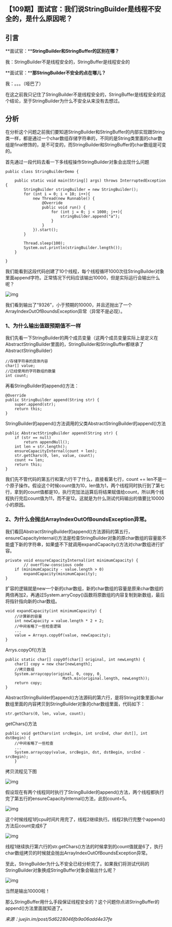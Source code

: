 ## 【109期】面试官：我们说StringBuilder是线程不安全的，是什么原因呢？

## 引言

**面试官：****StringBuilder和StringBuffer的区别在哪？**

我：StringBuilder不是线程安全的，StringBuffer是线程安全的

**面试官：****那StringBuilder不安全的点在哪儿？**

我：。。。（哑巴了）

在这之前我只记住了StringBuilder不是线程安全的，StringBuffer是线程安全的这个结论，至于StringBuilder为什么不安全从来没有去想过。

## 分析

在分析这个问题之前我们要知道StringBuilder和StringBuffer的内部实现跟String类一样，都是通过一个char数组存储字符串的，不同的是String类里面的char数组是final修饰的，是不可变的，而StringBuilder和StringBuffer的char数组是可变的。

首先通过一段代码去看一下多线程操作StringBuilder对象会出现什么问题

```
public class StringBuilderDemo {

    public static void main(String[] args) throws InterruptedException {
        StringBuilder stringBuilder = new StringBuilder();
        for (int i = 0; i < 10; i++){
            new Thread(new Runnable() {
                @Override
                public void run() {
                    for (int j = 0; j < 1000; j++){
                        stringBuilder.append("a");
                    }
                }
            }).start();
        }

        Thread.sleep(100);
        System.out.println(stringBuilder.length());
    }

}
```

我们能看到这段代码创建了10个线程，每个线程循环1000次往StringBuilder对象里面append字符。正常情况下代码应该输出10000，但是实际运行会输出什么呢？

![img](https://mmbiz.qpic.cn/mmbiz_png/eQPyBffYbueq8rlWFnejuWibbkDsLW8SfuZtk1Rqmrob3xwxherGBMIg58MoBGLcXaqTxOu6eoVrFH9M5NnQFmw/640?wx_fmt=png&tp=webp&wxfrom=5&wx_lazy=1&wx_co=1)

我们看到输出了“9326”，小于预期的10000，并且还抛出了一个ArrayIndexOutOfBoundsException异常（异常不是必现）。

### 1、为什么输出值跟预期值不一样

我们先看一下StringBuilder的两个成员变量（这两个成员变量实际上是定义在AbstractStringBuilder里面的，StringBuilder和StringBuffer都继承了AbstractStringBuilder）

```
//存储字符串的具体内容
char[] value;
//已经使用的字符数组的数量
int count;
```

再看StringBuilder的append()方法：

```
@Override
public StringBuilder append(String str) {
    super.append(str);
    return this;
}
```

StringBuilder的append()方法调用的父类AbstractStringBuilder的append()方法

```
public AbstractStringBuilder append(String str) {
    if (str == null)
        return appendNull();
    int len = str.length();
    ensureCapacityInternal(count + len);
    str.getChars(0, len, value, count);
    count += len;
    return this;
}
```

我们先不管代码的第五行和第六行干了什么，直接看第七行，count += len不是一个原子操作。假设这个时候count值为10，len值为1，两个线程同时执行到了第七行，拿到的count值都是10，执行完加法运算后将结果赋值给count，所以两个线程执行完后count值为11，而不是12。这就是为什么测试代码输出的值要比10000小的原因。

### 2、为什么会抛出ArrayIndexOutOfBoundsException异常。

我们看回AbstractStringBuilder的append()方法源码的第五行，ensureCapacityInternal()方法是检查StringBuilder对象的原char数组的容量能不能盛下新的字符串，如果盛不下就调用expandCapacity()方法对char数组进行扩容。

```
private void ensureCapacityInternal(int minimumCapacity) {
        // overflow-conscious code
    if (minimumCapacity - value.length > 0)
        expandCapacity(minimumCapacity);
}
```

扩容的逻辑就是new一个新的char数组，新的char数组的容量是原来char数组的两倍再加2，再通过System.arryCopy()函数将原数组的内容复制到新数组，最后将指针指向新的char数组。

```
void expandCapacity(int minimumCapacity) {
    //计算新的容量
    int newCapacity = value.length * 2 + 2;
    //中间省略了一些检查逻辑
    ...
    value = Arrays.copyOf(value, newCapacity);
}
```

Arrys.copyOf()方法

```
public static char[] copyOf(char[] original, int newLength) {
    char[] copy = new char[newLength];
    //拷贝数组
    System.arraycopy(original, 0, copy, 0,
                         Math.min(original.length, newLength));
    return copy;
}
```

AbstractStringBuilder的append()方法源码的第六行，是将String对象里面char数组里面的内容拷贝到StringBuilder对象的char数组里面，代码如下：

```
str.getChars(0, len, value, count);
```

getChars()方法

```
public void getChars(int srcBegin, int srcEnd, char dst[], int dstBegin) {
    //中间省略了一些检查
    ...   
    System.arraycopy(value, srcBegin, dst, dstBegin, srcEnd - srcBegin);
    }
```

拷贝流程见下图

![img](https://mmbiz.qpic.cn/mmbiz_png/eQPyBffYbueq8rlWFnejuWibbkDsLW8SfkgV2icp12NDicCaAd0xklug4S51nyQCLicn9Lo9KospQpaKTfxmgAzEmQ/640?wx_fmt=png&tp=webp&wxfrom=5&wx_lazy=1&wx_co=1)

假设现在有两个线程同时执行了StringBuilder的append()方法，两个线程都执行完了第五行的ensureCapacityInternal()方法，此刻count=5。

![img](https://mmbiz.qpic.cn/mmbiz_png/eQPyBffYbueq8rlWFnejuWibbkDsLW8SfpC8jY6vIae2mn71v3LgR2nriavOj2aH8mueIibv2pRN3DbZ5zz6MrzOA/640?wx_fmt=png&tp=webp&wxfrom=5&wx_lazy=1&wx_co=1)

这个时候线程1的cpu时间片用完了，线程2继续执行。线程2执行完整个append()方法后count变成6了

![img](https://mmbiz.qpic.cn/mmbiz_png/eQPyBffYbueq8rlWFnejuWibbkDsLW8Sfh5uSy474qdNlYw4GwotlRoAqgsPOgHAicYlLOPZLeXtdWvJtMUfp5VA/640?wx_fmt=png&tp=webp&wxfrom=5&wx_lazy=1&wx_co=1)

线程1继续执行第六行的str.getChars()方法的时候拿到的count值就是6了，执行char数组拷贝的时候就会抛出ArrayIndexOutOfBoundsException异常。

至此，StringBuilder为什么不安全已经分析完了。如果我们将测试代码的StringBuilder对象换成StringBuffer对象会输出什么呢？

![img](https://mmbiz.qpic.cn/mmbiz_png/eQPyBffYbueq8rlWFnejuWibbkDsLW8Sf2YLLBcpiaQ6Zlssaiaic2bGiaStKmarXgacjg7mPUeOmUKluiascsxZ75EA/640?wx_fmt=png&tp=webp&wxfrom=5&wx_lazy=1&wx_co=1)

当然是输出10000啦！

那么StringBuffer用什么手段保证线程安全的？这个问题你点进StringBuffer的append()方法里面就知道了。

*来源：juejin.im/post/5d6228046fb9a06add4e37fe*